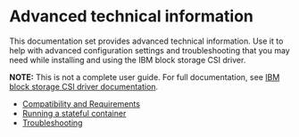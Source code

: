 # Advanced technical information

This documentation set provides advanced technical information. Use it to help with advanced configuration settings and troubleshooting that you may need while installing and using the IBM block storage CSI driver.

**NOTE:** This is not a complete user guide. For full documentation, see [IBM block storage CSI driver documentation](https://www.ibm.com/docs/en/stg-block-csi-driver).

- [Compatibility and Requirements](advanced_compatibility_reqs.md)
- [Running a stateful container](advanced_running_stateful.md)
- [Troubleshooting](advanced_troubleshooting.md)